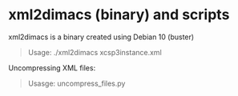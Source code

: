 # xml2dimacs (binary) and scripts

xml2dimacs is a binary created using Debian 10 (buster)

> Usage: ./xml2dimacs xcsp3instance.xml


Uncompressing XML files:

> Usasge: uncompress_files.py <path where files will be uncompressed recursively>


